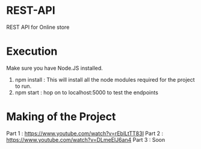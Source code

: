 # REST-API
REST API for Online store


# Execution
Make sure you have Node.JS installed.
1. npm install : This will install all the node modules required for the project to run.
2. npm start : hop on to localhost:5000 to test the endpoints

# Making of the Project
Part 1 : https://www.youtube.com/watch?v=rEblLtTT83I
Part 2 : https://www.youtube.com/watch?v=DLmeElJ6an4
Part 3 : Soon
